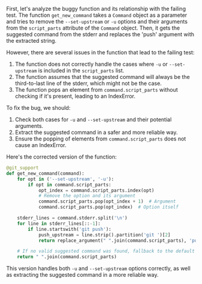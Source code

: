 First, let's analyze the buggy function and its relationship with the failing test. The function `get_new_command` takes a `Command` object as a parameter and tries to remove the `--set-upstream` or `-u` options and their arguments from the `script_parts` attribute of the `Command` object. Then, it gets the suggested command from the stderr and replaces the 'push' argument with the extracted string.

However, there are several issues in the function that lead to the failing test:
1. The function does not correctly handle the cases where `-u` or `--set-upstream` is included in the `script_parts` list.
2. The function assumes that the suggested command will always be the third-to-last line of the stderr, which might not be the case.
3. The function pops an element from `command.script_parts` without checking if it's present, leading to an IndexError.

To fix the bug, we should:
1. Check both cases for `-u` and `--set-upstream` and their potential arguments.
2. Extract the suggested command in a safer and more reliable way.
3. Ensure the popping of elements from `command.script_parts` does not cause an IndexError.

Here's the corrected version of the function:

```python
@git_support
def get_new_command(command):
    for opt in ('--set-upstream', '-u'):
        if opt in command.script_parts:
            opt_index = command.script_parts.index(opt)
            # Remove the option and its argument
            command.script_parts.pop(opt_index + 1)  # Argument
            command.script_parts.pop(opt_index)  # Option itself

    stderr_lines = command.stderr.split('\n')
    for line in stderr_lines[::-1]:
        if line.startswith('git push'):
            push_upstream = line.strip().partition('git ')[2]
            return replace_argument(" ".join(command.script_parts), 'push', push_upstream)

    # If no valid suggested command was found, fallback to the default
    return " ".join(command.script_parts)
```

This version handles both `-u` and `--set-upstream` options correctly, as well as extracting the suggested command in a more reliable way.